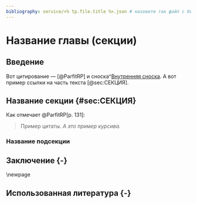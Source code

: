 ```yaml
---
bibliography: service/<% tp.file.title %>.json # назовите так файл с библиографией
---
```


# Название главы (секции)

## Введение
Вот цитирование — [@ParfitRP] и сноска^[Внутренняя сноска]. А вот пример ссылки на часть текста [@sec:СЕКЦИЯ].

## Название секции {#sec:СЕКЦИЯ}
Как отмечает @ParfitRP[p. 131]:

> Пример цитаты. *А это пример курсива.*

### Название подсекции

## Заключение {-}
\newpage

## Использованная литература {-}
[Внутренняя сноска]: Привет!